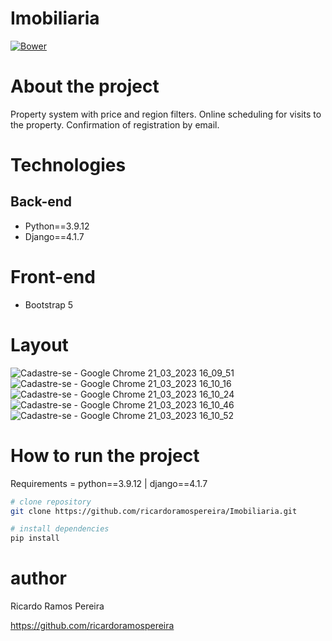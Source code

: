 # Imobiliaria
[![Bower](https://img.shields.io/bower/l/django)](https://github.com/ricardoramospereira/Imobiliaria/blob/main/LICENSE)

# About the project
Property system with price and region filters. Online scheduling for visits to the property.
Confirmation of registration by email.

# Technologies
## Back-end
* Python==3.9.12
* Django==4.1.7

# Front-end
* Bootstrap 5

# Layout
![Cadastre-se - Google Chrome 21_03_2023 16_09_51](https://user-images.githubusercontent.com/103947016/233658230-cb40cc62-f1a0-40f7-960f-3b191f199184.png)
![Cadastre-se - Google Chrome 21_03_2023 16_10_16](https://user-images.githubusercontent.com/103947016/233657807-a15a88b8-e200-4311-8cdd-56e67e791301.png)
![Cadastre-se - Google Chrome 21_03_2023 16_10_24](https://user-images.githubusercontent.com/103947016/233657816-b98f8719-aa40-42bf-8991-a7c4693ad851.png)
![Cadastre-se - Google Chrome 21_03_2023 16_10_46](https://user-images.githubusercontent.com/103947016/233657832-a6d2baf2-acda-4345-9132-5590cf0e56cd.png)
![Cadastre-se - Google Chrome 21_03_2023 16_10_52](https://user-images.githubusercontent.com/103947016/233657839-02b1626a-d5d5-4421-8133-f1671d446b26.png)


# How to run the project
Requirements = python==3.9.12 | django==4.1.7


```bash
# clone repository
git clone https://github.com/ricardoramospereira/Imobiliaria.git

# install dependencies
pip install
```

# author
Ricardo Ramos Pereira

https://github.com/ricardoramospereira
